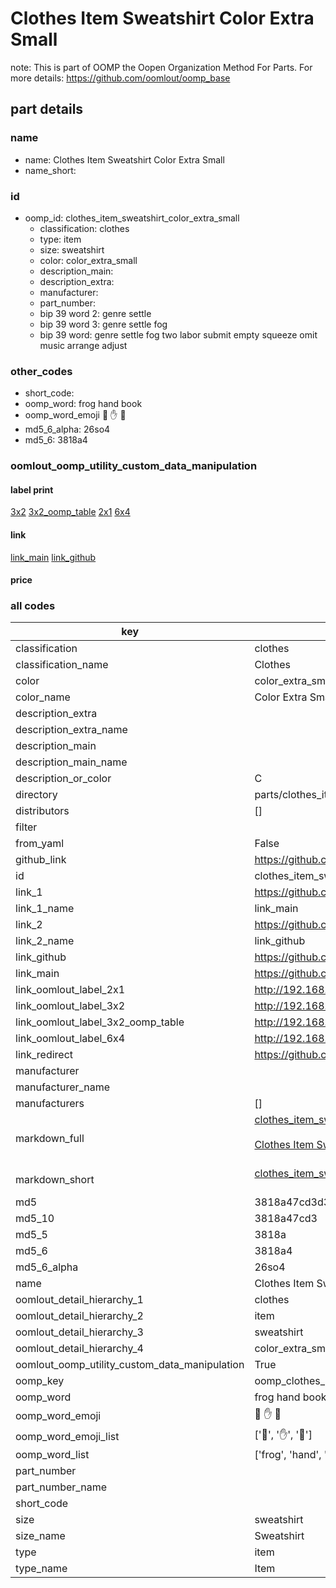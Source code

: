 # Clothes Item Sweatshirt Color Extra Small  

note: This is part of OOMP the Oopen Organization Method For Parts. For more details: https://github.com/oomlout/oomp_base

##  part details
  







### name
* name: Clothes Item Sweatshirt Color Extra Small
* name_short: 
### id
* oomp_id: clothes_item_sweatshirt_color_extra_small
  * classification: clothes
  * type: item
  * size: sweatshirt
  * color: color_extra_small
  * description_main: 
  * description_extra: 
  * manufacturer: 
  * part_number: 
  * bip 39 word 2: genre settle
  * bip 39 word 3: genre settle fog
  * bip 39 word: genre settle fog two labor submit empty squeeze omit music arrange adjust

### other_codes
* short_code: 
* oomp_word: frog hand book
* oomp_word_emoji :frog: :hand: :book:
* md5_6_alpha: 26so4
* md5_6: 3818a4






### oomlout_oomp_utility_custom_data_manipulation
#### label print
[3x2](http://192.168.1.245:1112/?label=oomp%2026so4)
[3x2_oomp_table](http://192.168.1.108:1112/?label=oomp%2026so4)
[2x1](http://192.168.1.242:1112/?label=oomp%2026so4)
[6x4](http://192.168.1.55:1112/?label=oomp%2026so4)    

#### link

[link_main](https://github.com/oomlout/oomlout_oomp_version_1_messy/tree/main/parts/clothes_item_sweatshirt_color_extra_small) [link_github](https://github.com/oomlout/oomlout_oomp_version_1_messy/tree/main/parts/clothes_item_sweatshirt_color_extra_small)                             

#### price







### all codes 
| key | value |  
| --- | --- |  
| classification | clothes |  
| classification_name | Clothes |  
| color | color_extra_small |  
| color_name | Color Extra Small |  
| description_extra |  |  
| description_extra_name |  |  
| description_main |  |  
| description_main_name |  |  
| description_or_color | C  |  
| directory | parts/clothes_item_sweatshirt_color_extra_small |  
| distributors | [] |  
| filter |  |  
| from_yaml | False |  
| github_link | https://github.com/oomlout/oomlout_oomp_part_src/tree/main/parts/clothes_item_sweatshirt_color_extra_small |  
| id | clothes_item_sweatshirt_color_extra_small |  
| link_1 | https://github.com/oomlout/oomlout_oomp_version_1_messy/tree/main/parts/clothes_item_sweatshirt_color_extra_small |  
| link_1_name | link_main |  
| link_2 | https://github.com/oomlout/oomlout_oomp_version_1_messy/tree/main/parts/clothes_item_sweatshirt_color_extra_small |  
| link_2_name | link_github |  
| link_github | https://github.com/oomlout/oomlout_oomp_version_1_messy/tree/main/parts/clothes_item_sweatshirt_color_extra_small |  
| link_main | https://github.com/oomlout/oomlout_oomp_version_1_messy/tree/main/parts/clothes_item_sweatshirt_color_extra_small |  
| link_oomlout_label_2x1 | http://192.168.1.242:1112/?label=oomp%2026so4 |  
| link_oomlout_label_3x2 | http://192.168.1.245:1112/?label=oomp%2026so4 |  
| link_oomlout_label_3x2_oomp_table | http://192.168.1.108:1112/?label=oomp%2026so4 |  
| link_oomlout_label_6x4 | http://192.168.1.55:1112/?label=oomp%2026so4 |  
| link_redirect | https://github.com/oomlout/oomlout_oomp_version_1_messy/tree/main/parts/clothes_item_sweatshirt_color_extra_small |  
| manufacturer |  |  
| manufacturer_name |  |  
| manufacturers | [] |  
| markdown_full | [clothes_item_sweatshirt_color_extra_small](none)<br>[](none)<br>[Clothes Item Sweatshirt Color Extra Small](none)<br><br> |  
| markdown_short | [clothes_item_sweatshirt_color_extra_small](none)<br><br> |  
| md5 | 3818a47cd3d38927603e2ebab4b11b08 |  
| md5_10 | 3818a47cd3 |  
| md5_5 | 3818a |  
| md5_6 | 3818a4 |  
| md5_6_alpha | 26so4 |  
| name | Clothes Item Sweatshirt Color Extra Small |  
| oomlout_detail_hierarchy_1 | clothes |  
| oomlout_detail_hierarchy_2 | item |  
| oomlout_detail_hierarchy_3 | sweatshirt |  
| oomlout_detail_hierarchy_4 | color_extra_small |  
| oomlout_oomp_utility_custom_data_manipulation | True |  
| oomp_key | oomp_clothes_item_sweatshirt_color_extra_small |  
| oomp_word | frog hand book |  
| oomp_word_emoji | :frog: :hand: :book: |  
| oomp_word_emoji_list | [':frog:', ':hand:', ':book:'] |  
| oomp_word_list | ['frog', 'hand', 'book'] |  
| part_number |  |  
| part_number_name |  |  
| short_code |  |  
| size | sweatshirt |  
| size_name | Sweatshirt |  
| type | item |  
| type_name | Item |  
